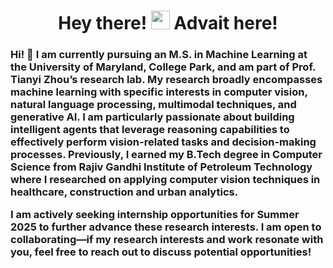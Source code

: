 <!-- Zero width character is used to put extra blank lines before and after code -->
<h1 align="center">Hey there! <img src="https://media.giphy.com/media/hvRJCLFzcasrR4ia7z/giphy.gif" width="30px">  Advait here!</h1>
<h3>
    
Hi! 👋 I am currently pursuing an M.S. in Machine Learning at the University of Maryland, College Park, and am part of Prof. Tianyi Zhou’s research lab. My research broadly encompasses machine learning with specific interests in computer vision, natural language processing, multimodal techniques, and generative AI. I am particularly passionate about building intelligent agents that leverage reasoning capabilities to effectively perform vision-related tasks and decision-making processes. Previously, I earned my B.Tech degree in Computer Science from Rajiv Gandhi Institute of Petroleum Technology where I researched on applying computer vision techniques in healthcare, construction and urban analytics.

I am actively seeking internship opportunities for Summer 2025 to further advance these research interests. I am open to collaborating—if my research interests and work resonate with you, feel free to reach out to discuss potential opportunities!
